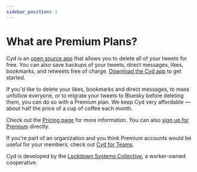 ```yaml
---
sidebar_position: 1
---
```


# What are Premium Plans?

Cyd is an [open source app](https://github.com/lockdown-systems/cyd) that allows you to delete all of your tweets for free. You can also save backups of your tweets, direct messages, likes, bookmarks, and retweets free of charge. [Download the Cyd app](https://cyd.social/download/) to get started.

If you'd like to delete your likes, bookmarks and direct messages, to mass unfollow everyone, or to migrate your tweets to Bluesky before deleting them, you can do so with a Premium plan. We keep Cyd very affordable — about half the price of a cup of coffee each month.

Check out the [Pricing page](https://cyd.social/pricing/) for more information. You can also [sign up for Premium](./sign-up) directly.

If you're part of an organization and you think Premium accounts would be useful for your members, check out [Cyd for Teams](../cyd-for-teams/intro).

Cyd is developed by the [Lockdown Systems Collective](https://lockdown.systems), a worker-owned cooperative. 
